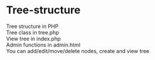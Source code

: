 # Tree-structure
Tree structure in PHP  
Tree class in tree.php  
View tree in index.php  
Admin functions in admin.html  
You can add/edit/move/delete nodes, create and view tree
